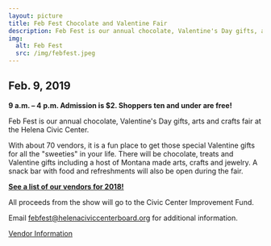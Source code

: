 ```yaml
---
layout: picture
title: Feb Fest Chocolate and Valentine Fair
description: Feb Fest is our annual chocolate, Valentine's Day gifts, arts and crafts fair at the Helena Civic Center.
img:
  alt: Feb Fest
  src: /img/febfest.jpeg
---
```


## Feb. 9, 2019

**9 a.m. – 4 p.m. Admission is $2. Shoppers ten and under are free!**

Feb Fest is our annual chocolate, Valentine's Day gifts, arts and crafts fair at the Helena Civic Center.

With about 70 vendors, it is a fun place to get those special Valentine gifts for all the "sweeties" in your life. There will be chocolate, treats and Valentine gifts including a host of Montana made arts, crafts and jewelry. A snack bar with food and refreshments will also be open during the fair.

**[See a list of our vendors for 2018!](febfest-vendors)**

All proceeds from the show will go to the Civic Center Improvement Fund.

Email <febfest@helenaciviccenterboard.org> for additional information.

<p><a class="btn btn-primary" href="vendors/" role="button">Vendor Information</a></p>
